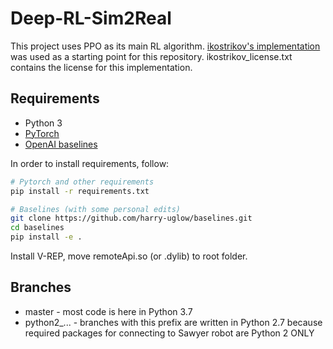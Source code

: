 # Deep-RL-Sim2Real

This project uses PPO as its main RL algorithm. [ikostrikov's implementation](https://github.com/ikostrikov/pytorch-a2c-ppo-acktr-gail) was used as a starting point for this repository. ikostrikov_license.txt contains the license for this implementation.

## Requirements

* Python 3
* [PyTorch](http://pytorch.org/)
* [OpenAI baselines](https://github.com/openai/baselines)

In order to install requirements, follow:

```bash
# Pytorch and other requirements
pip install -r requirements.txt

# Baselines (with some personal edits)
git clone https://github.com/harry-uglow/baselines.git
cd baselines
pip install -e .
```

Install V-REP, move remoteApi.so (or .dylib) to root folder.

## Branches

* master - most code is here in Python 3.7
* python2_... - branches with this prefix are written in Python 2.7 because \
required packages for connecting to Sawyer robot are Python 2 ONLY
